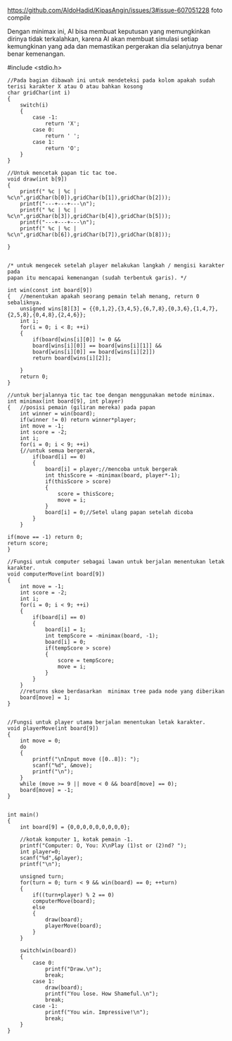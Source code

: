https://github.com/AldoHadid/KipasAngin/issues/3#issue-607051228 foto compile

Dengan minimax ini, AI bisa membuat keputusan yang memungkinkan dirinya tidak terkalahkan, 
karena AI akan membuat simulasi setiap kemungkinan yang ada dan memastikan pergerakan dia 
selanjutnya benar benar kemenangan.

#include <stdio.h>

	//Pada bagian dibawah ini untuk mendeteksi pada kolom apakah sudah terisi karakter X atau O atau bahkan kosong 
    char gridChar(int i) 
	{
    	switch(i) 
		{
        	case -1:
         		return 'X';
       		case 0:
        		return ' ';
        	case 1:
         		return 'O';
        }
    }	

	//Untuk mencetak papan tic tac toe.
  	void draw(int b[9]) 
	{
  		printf(" %c | %c | %c\n",gridChar(b[0]),gridChar(b[1]),gridChar(b[2]));
  		printf("---+---+---\n");
  		printf(" %c | %c | %c\n",gridChar(b[3]),gridChar(b[4]),gridChar(b[5]));
  		printf("---+---+---\n");
  		printf(" %c | %c | %c\n",gridChar(b[6]),gridChar(b[7]),gridChar(b[8]));

  	}


  	/* untuk mengecek setelah player melakukan langkah / mengisi karakter pada 
  	papan itu mencapai kemenangan (sudah terbentuk garis). */
  
  	int win(const int board[9]) 
	{	//menentukan apakah seorang pemain telah menang, return 0 sebaliknya.
  		unsigned wins[8][3] = {{0,1,2},{3,4,5},{6,7,8},{0,3,6},{1,4,7},{2,5,8},{0,4,8},{2,4,6}};
  		int i;
   		for(i = 0; i < 8; ++i) 
		{
			if(board[wins[i][0]] != 0 &&
     		board[wins[i][0]] == board[wins[i][1]] &&
     		board[wins[i][0]] == board[wins[i][2]])
  	    	return board[wins[i][2]];

  		}
  		return 0;
  	}

  	//untuk berjalannya tic tac toe dengan menggunakan metode minimax.
  	int minimax(int board[9], int player) 
	{	//posisi pemain (giliran mereka) pada papan
  		int winner = win(board);
  		if(winner != 0) return winner*player;
  		int move = -1;
  		int score = -2;
  		int i;
  		for(i = 0; i < 9; ++i) 
		{//untuk semua bergerak,
  			if(board[i] == 0) 
			{
      			board[i] = player;//mencoba untuk bergerak
      			int thisScore = -minimax(board, player*-1);
      			if(thisScore > score) 
				{
          			score = thisScore;
          			move = i;
      			}
      			board[i] = 0;//Setel ulang papan setelah dicoba
  			}
  		}

  	if(move == -1) return 0;
  	return score;
  	}

  	//Fungsi untuk computer sebagai lawan untuk berjalan menentukan letak karakter.
  	void computerMove(int board[9]) 
	{
  		int move = -1;
  		int score = -2;
   		int i;
  		for(i = 0; i < 9; ++i) 
		{
    		if(board[i] == 0) 
			{
    		 	board[i] = 1;
   	   			int tempScore = -minimax(board, -1);
   	 	  		board[i] = 0;
      			if(tempScore > score) 
				{
          			score = tempScore;
          			move = i;
     		    }
 		 	}
  		}
		//returns skoe berdasarkan  minimax tree pada node yang diberikan 
  		board[move] = 1;
  	}


  	//Fungsi untuk player utama berjalan menentukan letak karakter.
  	void playerMove(int board[9]) 
	{
  		int move = 0;
   		do 
		{
	  		printf("\nInput move ([0..8]): ");
 	 		scanf("%d", &move);
	  		printf("\n");
  		} 
   		while (move >= 9 || move < 0 && board[move] == 0);
  		board[move] = -1;
  	}


  	int main() 
  	{
  		int board[9] = {0,0,0,0,0,0,0,0,0};

		//kotak komputer 1, kotak pemain -1.
   		printf("Computer: O, You: X\nPlay (1)st or (2)nd? ");
   		int player=0;
  		scanf("%d",&player);
  		printf("\n");

  		unsigned turn;
  		for(turn = 0; turn < 9 && win(board) == 0; ++turn)
		{
  			if((turn+player) % 2 == 0)
      		computerMove(board);
  			else 
			{
      			draw(board);
      			playerMove(board);
      		}
		}

		switch(win(board))
		{
 	 		case 0:
      			printf("Draw.\n");
      			break;
  			case 1:
      			draw(board);
      			printf("You lose. How Shameful.\n");
      			break;
  			case -1:
      			printf("You win. Impressive!\n");
      			break;
  		}
  	}
